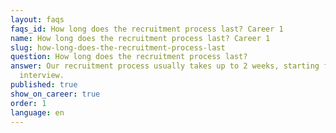 ```yaml
---
layout: faqs
faqs_id: How long does the recruitment process last? Career 1
name: How long does the recruitment process last? Career 1
slug: how-long-does-the-recruitment-process-last
question: How long does the recruitment process last?
answer: Our recruitment process usually takes up to 2 weeks, starting from the
  interview.
published: true
show_on_career: true
order: 1
language: en
---
```


